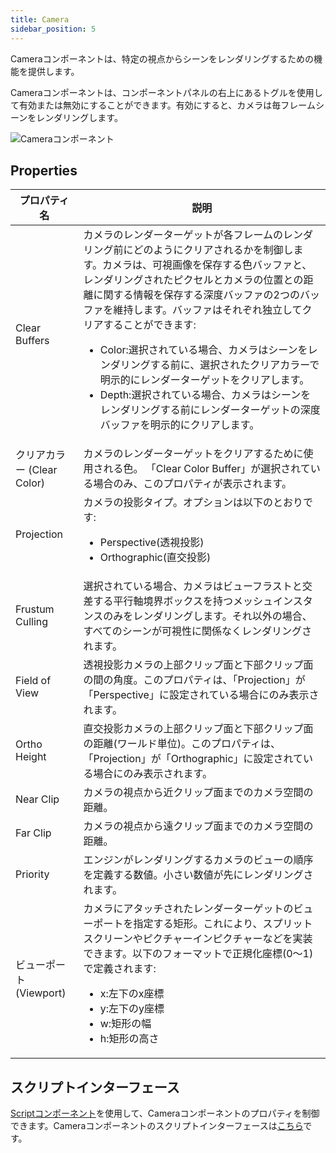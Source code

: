 ```yaml
---
title: Camera
sidebar_position: 5
---
```


Cameraコンポーネントは、特定の視点からシーンをレンダリングするための機能を提供します。

Cameraコンポーネントは、コンポーネントパネルの右上にあるトグルを使用して有効または無効にすることができます。有効にすると、カメラは毎フレームシーンをレンダリングします。

![Cameraコンポーネント][1]

## Properties

| プロパティ名        | 説明 |
|-----------------|-------------|
| Clear Buffers   | カメラのレンダーターゲットが各フレームのレンダリング前にどのようにクリアされるかを制御します。カメラは、可視画像を保存する色バッファと、レンダリングされたピクセルとカメラの位置との距離に関する情報を保存する深度バッファの2つのバッファを維持します。バッファはそれぞれ独立してクリアすることができます: <ul><li>Color:選択されている場合、カメラはシーンをレンダリングする前に、選択されたクリアカラーで明示的にレンダーターゲットをクリアします。</li><li>Depth:選択されている場合、カメラはシーンをレンダリングする前にレンダーターゲットの深度バッファを明示的にクリアします。</li></ul> |
| クリアカラー (Clear Color)     | カメラのレンダーターゲットをクリアするために使用される色。 「Clear Color Buffer」が選択されている場合のみ、このプロパティが表示されます。 |
| Projection      | カメラの投影タイプ。オプションは以下のとおりです:<ul><li>Perspective(透視投影)</li><li>Orthographic(直交投影)</li></ul> |
| Frustum Culling | 選択されている場合、カメラはビューフラストと交差する平行軸境界ボックスを持つメッシュインスタンスのみをレンダリングします。それ以外の場合、すべてのシーンが可視性に関係なくレンダリングされます。 |
| Field of View   | 透視投影カメラの上部クリップ面と下部クリップ面の間の角度。このプロパティは、「Projection」が「Perspective」に設定されている場合にのみ表示されます。 |
| Ortho Height    | 直交投影カメラの上部クリップ面と下部クリップ面の距離(ワールド単位)。このプロパティは、「Projection」が「Orthographic」に設定されている場合にのみ表示されます。 |
| Near Clip       | カメラの視点から近クリップ面までのカメラ空間の距離。 |
| Far Clip        | カメラの視点から遠クリップ面までのカメラ空間の距離。 |
| Priority        | エンジンがレンダリングするカメラのビューの順序を定義する数値。小さい数値が先にレンダリングされます。 |
| ビューポート (Viewport)        | カメラにアタッチされたレンダーターゲットのビューポートを指定する矩形。これにより、スプリットスクリーンやピクチャーインピクチャーなどを実装できます。以下のフォーマットで正規化座標(0〜1)で定義されます: <ul><li>x:左下のx座標</li><li>y:左下のy座標</li><li>w:矩形の幅</li><li>h:矩形の高さ</li></ul> |

## スクリプトインターフェース

[Scriptコンポーネント][2]を使用して、Cameraコンポーネントのプロパティを制御できます。Cameraコンポーネントのスクリプトインターフェースは[こちら][3]です。

[1]: /images/user-manual/scenes/components/component-camera.png
[2]: /user-manual/packs/components/script
[3]: /api/pc.CameraComponent.html
